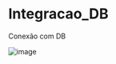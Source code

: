 # Integracao_DB
Conexão com DB

![image](https://github.com/Vitor-ext/Integracao_DB/assets/83734913/cf309473-567a-4f34-b2a7-57817a16e4e0)
